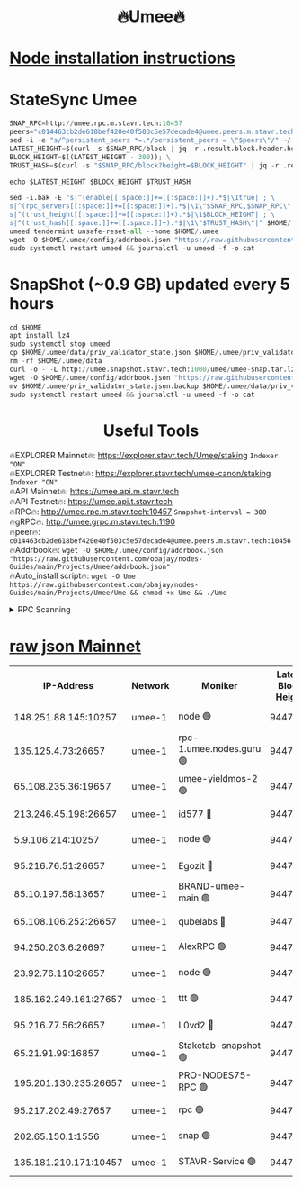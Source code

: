 <h1 align="center"> 🔥Umee🔥</h1>


[Node installation instructions](https://github.com/obajay/nodes-Guides/tree/main/Projects/Umee)
=
# StateSync Umee
```python
SNAP_RPC=http://umee.rpc.m.stavr.tech:10457
peers="c014463cb2de618bef420e40f503c5e57decade4@umee.peers.m.stavr.tech:10456"
sed -i -e "s/^persistent_peers *=.*/persistent_peers = \"$peers\"/" ~/.umee/config/config.toml
LATEST_HEIGHT=$(curl -s $SNAP_RPC/block | jq -r .result.block.header.height); \
BLOCK_HEIGHT=$((LATEST_HEIGHT - 300)); \
TRUST_HASH=$(curl -s "$SNAP_RPC/block?height=$BLOCK_HEIGHT" | jq -r .result.block_id.hash)

echo $LATEST_HEIGHT $BLOCK_HEIGHT $TRUST_HASH

sed -i.bak -E "s|^(enable[[:space:]]+=[[:space:]]+).*$|\1true| ; \
s|^(rpc_servers[[:space:]]+=[[:space:]]+).*$|\1\"$SNAP_RPC,$SNAP_RPC\"| ; \
s|^(trust_height[[:space:]]+=[[:space:]]+).*$|\1$BLOCK_HEIGHT| ; \
s|^(trust_hash[[:space:]]+=[[:space:]]+).*$|\1\"$TRUST_HASH\"|" $HOME/.umee/config/config.toml
umeed tendermint unsafe-reset-all --home $HOME/.umee
wget -O $HOME/.umee/config/addrbook.json "https://raw.githubusercontent.com/obajay/nodes-Guides/main/Projects/Umee/addrbook.json"
sudo systemctl restart umeed && journalctl -u umeed -f -o cat
```
# SnapShot (~0.9 GB) updated every 5 hours
```python
cd $HOME
apt install lz4
sudo systemctl stop umeed
cp $HOME/.umee/data/priv_validator_state.json $HOME/.umee/priv_validator_state.json.backup
rm -rf $HOME/.umee/data
curl -o - -L http://umee.snapshot.stavr.tech:1000/umee/umee-snap.tar.lz4 | lz4 -c -d - | tar -x -C $HOME/.umee --strip-components 2
wget -O $HOME/.umee/config/addrbook.json "https://raw.githubusercontent.com/obajay/nodes-Guides/main/Projects/Umee/addrbook.json"
mv $HOME/.umee/priv_validator_state.json.backup $HOME/.umee/data/priv_validator_state.json
sudo systemctl restart umeed && journalctl -u umeed -f -o cat
```
 <h1 align="center"> Useful Tools</h1>

🔥EXPLORER Mainnet🔥:      https://explorer.stavr.tech/Umee/staking             `Indexer "ON"` \
🔥EXPLORER Testnet🔥:        https://explorer.stavr.tech/umee-canon/staking      `Indexer "ON"` \
🔥API Mainnet🔥:                   https://umee.api.m.stavr.tech \
🔥API Testnet🔥:                     https://umee.api.t.stavr.tech \
🔥RPC🔥:                                   http://umee.rpc.m.stavr.tech:10457                     `Snapshot-interval = 300` \
🔥gRPC🔥:                              http://umee.grpc.m.stavr.tech:1190 \
🔥peer🔥:                     `c014463cb2de618bef420e40f503c5e57decade4@umee.peers.m.stavr.tech:10456` \
🔥Addrbook🔥:    ```wget -O $HOME/.umee/config/addrbook.json "https://raw.githubusercontent.com/obajay/nodes-Guides/main/Projects/Umee/addrbook.json"``` \
🔥Auto_install script🔥: ```wget -O Ume https://raw.githubusercontent.com/obajay/nodes-Guides/main/Projects/Umee/Ume && chmod +x Ume && ./Ume```

<details>
<summary>RPC Scanning</summary>

<h2 align="center"> We scan nodes in real time every 4 hours. And we provide the final result of RPC endpoints.
We cannot influence the operation of these nodes in any way. </h2>


```python
If Voting Power is higher than 0 --> then the Node is a validator of the network and may be subject to attack and be a potential threat to the chain.
```
```python
We marked such validators with a red symbol
```

</details>

[raw json Mainnet](https://rpc-check.umeem.stavr.tech/umeem/rpc-umeem-result.json)
=



<table><tr><th>IP-Address</th><th>Network</th><th>Moniker</th><th>Latest Block Height</th><th>Earliest Block Height</th><th>Catching Up</th><th>Voting Power</th><th>Scan Time</th></tr><tr><td>148.251.88.145:10257</td><td>umee-1</td><td>node 🟢</td><td>9447238</td><td>5050395</td><td>False</td><td>0</td><td>2023-11-28T21:35:57.460938417UTC</td></tr><tr><td>135.125.4.73:26657</td><td>umee-1</td><td>rpc-1.umee.nodes.guru 🟢</td><td>9447256</td><td>5167386</td><td>False</td><td>0</td><td>2023-11-28T21:37:43.913960587UTC</td></tr><tr><td>65.108.235.36:19657</td><td>umee-1</td><td>umee-yieldmos-2 🟢</td><td>9447232</td><td>6986686</td><td>False</td><td>0</td><td>2023-11-28T21:35:24.405004819UTC</td></tr><tr><td>213.246.45.198:26657</td><td>umee-1</td><td>id577 🔴</td><td>9447239</td><td>7100001</td><td>False</td><td>35121253</td><td>2023-11-28T21:36:03.901146835UTC</td></tr><tr><td>5.9.106.214:10257</td><td>umee-1</td><td>node 🟢</td><td>9447251</td><td>7942001</td><td>False</td><td>0</td><td>2023-11-28T21:37:14.647672744UTC</td></tr><tr><td>95.216.76.51:26657</td><td>umee-1</td><td>Egozit 🔴</td><td>9447256</td><td>8262001</td><td>False</td><td>38013444</td><td>2023-11-28T21:37:43.584637518UTC</td></tr><tr><td>85.10.197.58:13657</td><td>umee-1</td><td>BRAND-umee-main 🟢</td><td>9447242</td><td>8427832</td><td>False</td><td>0</td><td>2023-11-28T21:36:20.758337652UTC</td></tr><tr><td>65.108.106.252:26657</td><td>umee-1</td><td>qubelabs 🔴</td><td>9447242</td><td>8825432</td><td>False</td><td>37120757</td><td>2023-11-28T21:36:21.087405345UTC</td></tr><tr><td>94.250.203.6:26697</td><td>umee-1</td><td>AlexRPC 🟢</td><td>9447241</td><td>8910001</td><td>False</td><td>0</td><td>2023-11-28T21:36:16.437621521UTC</td></tr><tr><td>23.92.76.110:26657</td><td>umee-1</td><td>node 🟢</td><td>9447263</td><td>8966001</td><td>False</td><td>0</td><td>2023-11-28T21:38:26.519505611UTC</td></tr><tr><td>185.162.249.161:27657</td><td>umee-1</td><td>ttt 🟢</td><td>9447248</td><td>9321953</td><td>False</td><td>0</td><td>2023-11-28T21:36:56.717572521UTC</td></tr><tr><td>95.216.77.56:26657</td><td>umee-1</td><td>L0vd2 🔴</td><td>9447259</td><td>9347259</td><td>False</td><td>37795647</td><td>2023-11-28T21:38:01.089006302UTC</td></tr><tr><td>65.21.91.99:16857</td><td>umee-1</td><td>Staketab-snapshot 🟢</td><td>9447245</td><td>9358001</td><td>False</td><td>0</td><td>2023-11-28T21:36:37.736852601UTC</td></tr><tr><td>195.201.130.235:26657</td><td>umee-1</td><td>PRO-NODES75-RPC 🟢</td><td>9447250</td><td>9380997</td><td>False</td><td>0</td><td>2023-11-28T21:37:09.229621093UTC</td></tr><tr><td>95.217.202.49:27657</td><td>umee-1</td><td>rpc 🟢</td><td>9447248</td><td>9440090</td><td>False</td><td>0</td><td>2023-11-28T21:36:56.459198314UTC</td></tr><tr><td>202.65.150.1:1556</td><td>umee-1</td><td>snap 🟢</td><td>9447250</td><td>9441322</td><td>False</td><td>0</td><td>2023-11-28T21:37:10.113465565UTC</td></tr><tr><td>135.181.210.171:10457</td><td>umee-1</td><td>STAVR-Service 🟢</td><td>9447258</td><td>9445001</td><td>False</td><td>0</td><td>2023-11-28T21:37:52.553235706UTC</td></tr></table>